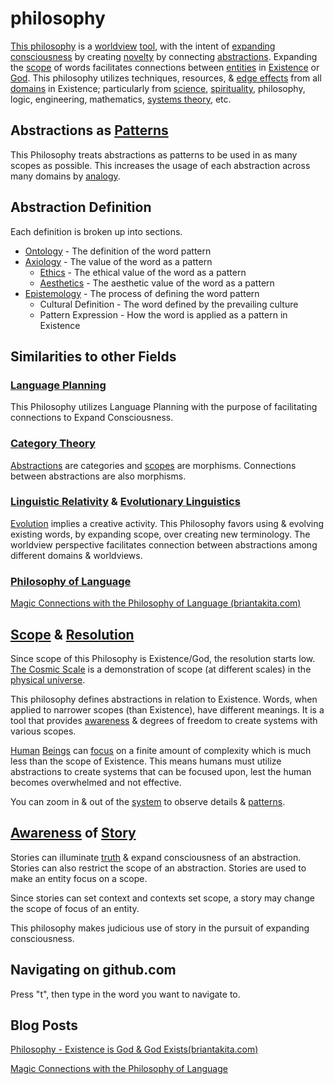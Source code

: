 philosophy
==========

[This philosophy](./src/this-philosophy.md) is a [worldview](./src/worldview.md) [tool](./src/tool.md), with the intent of [expanding consciousness](./expanding-consciousness.md) by creating [novelty](./src/novelty.md) by connecting [abstractions](./abstraction.md). Expanding the [scope](./src/scope.md) of words facilitates connections between [entities](./src/entity.md) in [Existence](./src/existence.md) or [God](./src/god.md). This philosophy utilizes techniques, resources, & [edge effects](./src/edge-effects.md) from all [domains](./src/domain.md) in Existence; particularly from [science](./src/science.md), [spirituality](./src/spirituality.md), philosophy, logic, engineering, mathematics, [systems theory](./src/systems-theory.md), etc.

## Abstractions as [Patterns](./src/pattern.md)

This Philosophy treats abstractions as patterns to be used in as many scopes as possible. This increases the usage of each abstraction across many domains by [analogy](./src/analogy.md).

## Abstraction Definition

Each definition is broken up into sections.

* [Ontology](./src/ontology.md) - The definition of the word pattern
* [Axiology](./src/axiology.md) - The value of the word as a pattern
    * [Ethics](./src/ethics.md) - The ethical value of the word as a pattern
    * [Aesthetics](./src/aesthetics.md) - The aesthetic value of the word as a pattern
* [Epistemology](./src/epistemology.md) - The process of defining the word pattern
    * Cultural Definition - The word defined by the prevailing culture
    * Pattern Expression - How the word is applied as a pattern in Existence

## Similarities to other Fields

### [Language Planning](./src/language-planning.md)

This Philosophy utilizes Language Planning with the purpose of facilitating connections to Expand Consciousness.

### [Category Theory](./src/category-theory.md)

[Abstractions](./src/abstraction.md) are categories and [scopes](./src/scope.md) are morphisms. Connections between abstractions are also morphisms.

### [Linguistic Relativity](./src/linguistic-relativity.md) & [Evolutionary Linguistics](./src/evolutionary-linguistics.md)

[Evolution](./src/evolution.md) implies a creative activity. This Philosophy favors using & evolving existing words, by expanding scope, over creating new terminology. The worldview perspective facilitates connection between abstractions among different domains & worldviews.

### [Philosophy of Language](./src/philosophy-of-language.md)

<a href="http://www.briantakita.com/posts/magic-connections-with-the-philosophy-of-language/" target="_blank">Magic Connections with the Philosophy of Language (briantakita.com)</a>

## [Scope](./src/scope.md) & [Resolution](./src/resolution.md)

Since scope of this Philosophy is Existence/God, the resolution starts low. <a href="http://cosmicscale.appspot.com/index.html" target="_blank">
The Cosmic Scale</a> is a demonstration of scope (at different scales) in the [physical universe](./src/physical-system.md).

This philosophy defines abstractions in relation to Existence. Words, when applied to narrower scopes (than Existence), have different meanings. It is a tool that provides [awareness](./src/awareness.md) & degrees of freedom to create systems with various scopes.

[Human](./src/human.md) [Beings](./src/being.md) can [focus](./src/focus.md) on a finite amount of complexity which is much less than the scope of Existence. This means humans must utilize abstractions to create systems that can be focused upon, lest the human becomes overwhelmed and not effective.

You can zoom in & out of the [system](./system.md) to observe details & [patterns](./src/pattern.md).

## [Awareness](./src/awareness.md) of [Story](./src/story.md)

Stories can illuminate [truth](./src/truth.md) & expand consciousness of an abstraction. Stories can also restrict the scope of an abstraction. Stories are used to make an entity focus on a scope.

Since stories can set context and contexts set scope, a story may change the scope of focus of an entity.

This philosophy makes judicious use of story in the pursuit of expanding consciousness.

## Navigating on github.com

Press "t", then type in the word you want to navigate to.

## Blog Posts

<a href="http://www.briantakita.com/posts/philosophy-existence-is-god-god-exists/" target="_blank">Philosophy - Existence is God & God Exists(briantakita.com)</a>

<a href="http://www.briantakita.com/posts/magic-connections-with-the-philosophy-of-language/" target="_blank">Magic Connections with the Philosophy of Language</a>
